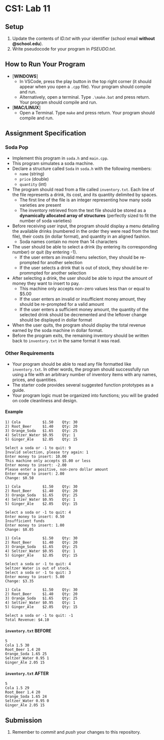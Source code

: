 # CS1: Lab 11

## Setup
1. Update the contents of *ID.txt* with your identifier (school email **without @school.edu**).
2. Write pseudocode for your program in *PSEUDO.txt*.

## How to Run Your Program
* [**WINDOWS**]
   - In VSCode, press the play button in the top right corner (it should appear when you open a `.cpp` file). Your program should compile and run.
   - Alternatively, open a terminal. Type `.\make.bat` and press return. Your program should compile and run.
* [**MAC/LINUX**]
   - Open a Terminal. Type `make` and press return. Your program should compile and run.

## Assignment Specification
### Soda Pop
* Implement this program in `soda.h` and `main.cpp`.
* This program simulates a soda machine.
* Declare a structure called `Soda` in `soda.h` with the following members:
   - `name` (string)
   - `price` (double)
   - `quantity` (int)
* The program should read from a file called `inventory.txt`. Each line of the file represents a drink, its cost, and its quantity delimited by spaces.
   - The first line of the file is an integer representing how many soda varieties are present
   - The inventory retrieved from the text file should be stored as a **dynamically allocated array of structures** (perfectly sized to fit the number of soda varieties)
* Before receiving user input, the program should display a menu detailing the available drinks (numbered in the order they were read from the text file), their costs (in dollar format), and quantity in an aligned fashion.
   - Soda names contain no more than 14 characters
* The user should be able to select a drink (by entering its corresponding number) or quit (by entering -1).
   - If the user enters an invalid menu selection, they should be re-prompted for another selection
   - If the user selects a drink that is out of stock, they should be re-prommpted for another selection
* After selecting a drink, the user should be able to input the amount of money they want to insert to pay.
   - This machine only accepts non-zero values less than or equal to $5.00 
   - If the user enters an invalid or insufficient money amount, they should be re-prompted for a valid amount
   - If the user enters a sufficient money amount, the quantity of the selected drink should be decremented and the leftover change should be displayed in dollar format
* When the user quits, the program should display the total revenue earned by the soda machine in dollar format.
* Before the program exits, the remaining inventory should be written back to `inventory.txt` in the same format it was read.

### Other Requirements
* Your program should be able to read any file formatted like `inventory.txt`. In other words, the program should successfully run using a file with an arbitrary number of inventory items with any names, prices, and quantities.
* The starter code provides several suggested function prototypes as a guide.
* Your program logic must be organized into functions; you will be graded on code cleanliness and design.

#### Example
```
1) Cola          $1.50    Qty: 30
2) Root_Beer     $1.40    Qty: 20
3) Orange_Soda   $1.65    Qty: 25
4) Seltzer_Water $0.95    Qty: 1
5) Ginger_Ale    $2.05    Qty: 15

Select a soda or -1 to quit: 9
Invalid selection, please try again: 1
Enter money to insert: 10.00
This machine only accepts $5.00 or less
Enter money to insert: -2.00
Please enter a positive, non-zero dollar amount
Enter money to insert: 2.00
Change: $0.50

1) Cola          $1.50    Qty: 30
2) Root_Beer     $1.40    Qty: 20
3) Orange_Soda   $1.65    Qty: 25
4) Seltzer_Water $0.95    Qty: 1
5) Ginger_Ale    $2.05    Qty: 15

Select a soda or -1 to quit: 4
Enter money to insert: 0.50
Insufficient funds
Enter money to insert: 1.00
Change: $0.05

1) Cola          $1.50    Qty: 30
2) Root_Beer     $1.40    Qty: 20
3) Orange_Soda   $1.65    Qty: 25
4) Seltzer_Water $0.95    Qty: 1
5) Ginger_Ale    $2.05    Qty: 15

Select a soda or -1 to quit: 4
Seltzer Water is out of stock.
Select a soda or -1 to quit: 3
Enter money to insert: 5.00
Change: $3.35

1) Cola          $1.50    Qty: 30
2) Root_Beer     $1.40    Qty: 20
3) Orange_Soda   $1.65    Qty: 25
4) Seltzer_Water $0.95    Qty: 1
5) Ginger_Ale    $2.05    Qty: 15

Select a soda or -1 to quit: -1
Total Revenue: $4.10
```

#### `inventory.txt` BEFORE
```
5
Cola 1.5 30
Root_Beer 1.4 20
Orange_Soda 1.65 25
Seltzer_Water 0.95 1
Ginger_Ale 2.05 15
```

#### `inventory.txt` AFTER
```
5
Cola 1.5 29
Root_Beer 1.4 20
Orange_Soda 1.65 24
Seltzer_Water 0.95 0
Ginger_Ale 2.05 15
```

## Submission
1. Remember to *commit* and *push* your changes to this repository.
